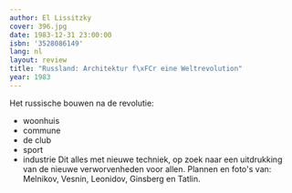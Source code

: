 ```yaml
---
author: El Lissitzky
cover: 396.jpg
date: 1983-12-31 23:00:00
isbn: '3528086149'
lang: nl
layout: review
title: "Russland: Architektur f\xFCr eine Weltrevolution"
year: 1983
---
```

Het russische bouwen na de revolutie:
- woonhuis
- commune
- de club
- sport
- industrie
Dit alles met nieuwe techniek, op zoek naar een uitdrukking van de nieuwe verworvenheden voor allen.
Plannen en foto's van: Melnikov, Vesnin, Leonidov, Ginsberg en Tatlin.
